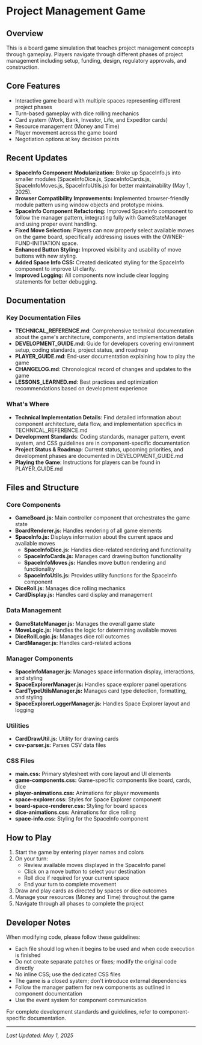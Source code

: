 # Project Management Game

## Overview

This is a board game simulation that teaches project management concepts through gameplay. Players navigate through different phases of project management including setup, funding, design, regulatory approvals, and construction.

## Core Features

- Interactive game board with multiple spaces representing different project phases
- Turn-based gameplay with dice rolling mechanics
- Card system (Work, Bank, Investor, Life, and Expeditor cards)
- Resource management (Money and Time)
- Player movement across the game board 
- Negotiation options at key decision points

## Recent Updates

- **SpaceInfo Component Modularization:** Broke up SpaceInfo.js into smaller modules (SpaceInfoDice.js, SpaceInfoCards.js, SpaceInfoMoves.js, SpaceInfoUtils.js) for better maintainability (May 1, 2025).
- **Browser Compatibility Improvements:** Implemented browser-friendly module pattern using window objects and prototype mixins.
- **SpaceInfo Component Refactoring:** Improved SpaceInfo component to follow the manager pattern, integrating fully with GameStateManager and using proper event handling.
- **Fixed Move Selection:** Players can now properly select available moves on the game board, specifically addressing issues with the OWNER-FUND-INITIATION space.
- **Enhanced Button Styling:** Improved visibility and usability of move buttons with new styling.
- **Added Space Info CSS:** Created dedicated styling for the SpaceInfo component to improve UI clarity.
- **Improved Logging:** All components now include clear logging statements for better debugging.

## Documentation

### Key Documentation Files

- **TECHNICAL_REFERENCE.md**: Comprehensive technical documentation about the game's architecture, components, and implementation details
- **DEVELOPMENT_GUIDE.md**: Guide for developers covering environment setup, coding standards, project status, and roadmap
- **PLAYER_GUIDE.md**: End-user documentation explaining how to play the game
- **CHANGELOG.md**: Chronological record of changes and updates to the game
- **LESSONS_LEARNED.md**: Best practices and optimization recommendations based on development experience

### What's Where

- **Technical Implementation Details**: Find detailed information about component architecture, data flow, and implementation specifics in TECHNICAL_REFERENCE.md
- **Development Standards**: Coding standards, manager pattern, event system, and CSS guidelines are in component-specific documentation
- **Project Status & Roadmap**: Current status, upcoming priorities, and development phases are documented in DEVELOPMENT_GUIDE.md
- **Playing the Game**: Instructions for players can be found in PLAYER_GUIDE.md

## Files and Structure

### Core Components

- **GameBoard.js:** Main controller component that orchestrates the game state
- **BoardRenderer.js:** Handles rendering of all game elements
- **SpaceInfo.js:** Displays information about the current space and available moves
  - **SpaceInfoDice.js:** Handles dice-related rendering and functionality
  - **SpaceInfoCards.js:** Manages card drawing button functionality
  - **SpaceInfoMoves.js:** Handles move button rendering and functionality
  - **SpaceInfoUtils.js:** Provides utility functions for the SpaceInfo component
- **DiceRoll.js:** Manages dice rolling mechanics
- **CardDisplay.js:** Handles card display and management

### Data Management

- **GameStateManager.js:** Manages the overall game state
- **MoveLogic.js:** Handles the logic for determining available moves
- **DiceRollLogic.js:** Manages dice roll outcomes 
- **CardManager.js:** Handles card-related actions

### Manager Components

- **SpaceInfoManager.js:** Manages space information display, interactions, and styling
- **SpaceExplorerManager.js:** Handles space explorer panel operations
- **CardTypeUtilsManager.js:** Manages card type detection, formatting, and styling
- **SpaceExplorerLoggerManager.js:** Handles Space Explorer layout and logging

### Utilities

- **CardDrawUtil.js:** Utility for drawing cards
- **csv-parser.js:** Parses CSV data files

### CSS Files

- **main.css:** Primary stylesheet with core layout and UI elements
- **game-components.css:** Game-specific components like board, cards, dice
- **player-animations.css:** Animations for player movements
- **space-explorer.css:** Styles for Space Explorer component
- **board-space-renderer.css:** Styling for board spaces
- **dice-animations.css:** Animations for dice rolling
- **space-info.css:** Styling for the SpaceInfo component

## How to Play

1. Start the game by entering player names and colors
2. On your turn:
   - Review available moves displayed in the SpaceInfo panel
   - Click on a move button to select your destination
   - Roll dice if required for your current space
   - End your turn to complete movement
3. Draw and play cards as directed by spaces or dice outcomes
4. Manage your resources (Money and Time) throughout the game
5. Navigate through all phases to complete the project

## Developer Notes

When modifying code, please follow these guidelines:

- Each file should log when it begins to be used and when code execution is finished
- Do not create separate patches or fixes; modify the original code directly
- No inline CSS; use the dedicated CSS files
- The game is a closed system; don't introduce external dependencies
- Follow the manager pattern for new components as outlined in component documentation
- Use the event system for component communication

For complete development standards and guidelines, refer to component-specific documentation.

---

*Last Updated: May 1, 2025*